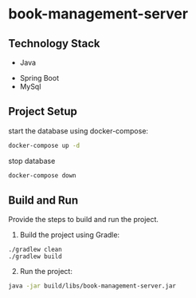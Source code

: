 # book-management-server

## Technology Stack
* Java
- Spring Boot
- MySql

## Project Setup

start the database using docker-compose:
```sh
docker-compose up -d
```

stop database
```sh
docker-compose down
```


## Build and Run
Provide the steps to build and run the project.

1. Build the project using Gradle:
```shell
./gradlew clean
./gradlew build
```
2. Run the project:
```sh
java -jar build/libs/book-management-server.jar
```
